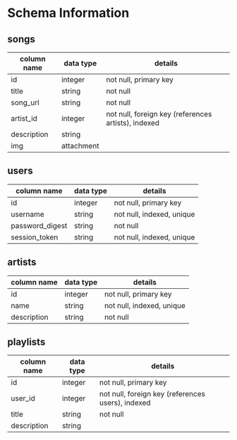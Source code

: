 # Schema Information

## songs
column name | data type | details
------------|-----------|-----------------------
id          | integer   | not null, primary key
title       | string    | not null
song_url    | string    | not null
artist_id   | integer   | not null, foreign key (references artists), indexed
description | string    |
img         | attachment|

## users
column name     | data type | details
----------------|-----------|-----------------------
id              | integer   | not null, primary key
username        | string    | not null, indexed, unique
password_digest | string    | not null
session_token   | string    | not null, indexed, unique

## artists
column name     | data type | details
----------------|-----------|-----------------------
id              | integer   | not null, primary key
name            | string    | not null, indexed, unique
description     | string    | not null

## playlists
column name | data type | details
------------|-----------|-----------------------
id          | integer   | not null, primary key
user_id     | integer   | not null, foreign key (references users), indexed
title       | string    | not null
description | string    |
